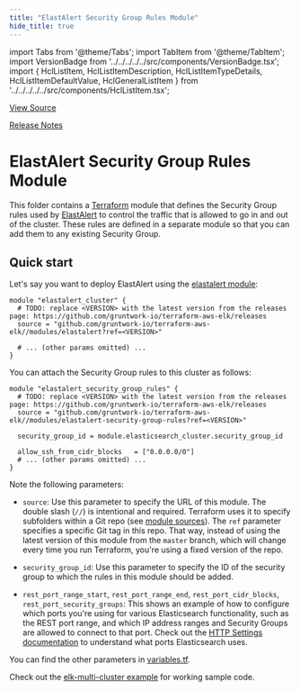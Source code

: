 ```yaml
---
title: "ElastAlert Security Group Rules Module"
hide_title: true
---
```


import Tabs from '@theme/Tabs';
import TabItem from '@theme/TabItem';
import VersionBadge from '../../../../../src/components/VersionBadge.tsx';
import { HclListItem, HclListItemDescription, HclListItemTypeDetails, HclListItemDefaultValue, HclGeneralListItem } from '../../../../../src/components/HclListItem.tsx';

<a href="https://github.com/gruntwork-io/terraform-aws-elk/tree/master/modules/elastalert-security-group-rules" className="link-button" title="View the source code for this module in GitHub.">View Source</a>

<a href="https://github.com/gruntwork-io/terraform-aws-elk/releases?q=" className="link-button" title="Release notes for only the service catalog versions which impacted this service.">Release Notes</a>

# ElastAlert Security Group Rules Module

This folder contains a [Terraform](https://www.terraform.io/) module that defines the Security Group rules used by
[ElastAlert](https://github.com/Yelp/elastalert) to control the traffic that is allowed to go in and out of the cluster.
These rules are defined in a separate module so that you can add them to any existing Security Group.

## Quick start

Let's say you want to deploy ElastAlert using the [elastalert module](https://github.com/gruntwork-io/terraform-aws-elk/tree/master/modules/elastalert):

```hcl
module "elastalert_cluster" {
  # TODO: replace <VERSION> with the latest version from the releases page: https://github.com/gruntwork-io/terraform-aws-elk/releases
  source = "github.com/gruntwork-io/terraform-aws-elk//modules/elastalert?ref=<VERSION>"

  # ... (other params omitted) ...
}
```

You can attach the Security Group rules to this cluster as follows:

```hcl
module "elastalert_security_group_rules" {
  # TODO: replace <VERSION> with the latest version from the releases page: https://github.com/gruntwork-io/terraform-aws-elk/releases
  source = "github.com/gruntwork-io/terraform-aws-elk//modules/elastalert-security-group-rules?ref=<VERSION>"

  security_group_id = module.elasticsearch_cluster.security_group_id
  
  allow_ssh_from_cidr_blocks   = ["0.0.0.0/0"]  
  # ... (other params omitted) ...
}
```

Note the following parameters:

*   `source`: Use this parameter to specify the URL of this module. The double slash (`//`) is intentional
    and required. Terraform uses it to specify subfolders within a Git repo (see [module
    sources](https://www.terraform.io/docs/modules/sources.html)). The `ref` parameter specifies a specific Git tag in
    this repo. That way, instead of using the latest version of this module from the `master` branch, which
    will change every time you run Terraform, you're using a fixed version of the repo.

*   `security_group_id`: Use this parameter to specify the ID of the security group to which the rules in this module
    should be added.

*   `rest_port_range_start`, `rest_port_range_end`, `rest_port_cidr_blocks`, `rest_port_security_groups`: This shows an
    example of how to configure which ports you're using for various Elasticsearch functionality, such as the REST port
    range, and which IP address ranges and Security Groups are allowed to connect to that port. Check out the [HTTP Settings
    documentation](https://www.elastic.co/guide/en/elasticsearch/reference/6.8/modules-http.html) to understand what ports
    Elasticsearch uses.

You can find the other parameters in [variables.tf](https://github.com/gruntwork-io/terraform-aws-elk/tree/master/modules/elastalert-security-group-rules/variables.tf).

Check out the [elk-multi-cluster example](https://github.com/gruntwork-io/terraform-aws-elk/tree/master/examples/elk-multi-cluster) for working sample code.


<!-- ##DOCS-SOURCER-START
{
  "originalSources": [
    "https://github.com/gruntwork-io/terraform-aws-elk/tree/modules/elastalert-security-group-rules/readme.md",
    "https://github.com/gruntwork-io/terraform-aws-elk/tree/modules/elastalert-security-group-rules/variables.tf",
    "https://github.com/gruntwork-io/terraform-aws-elk/tree/modules/elastalert-security-group-rules/outputs.tf"
  ],
  "sourcePlugin": "module-catalog-api",
  "hash": "3471279ca6819ae06311edd61bdb7520"
}
##DOCS-SOURCER-END -->
